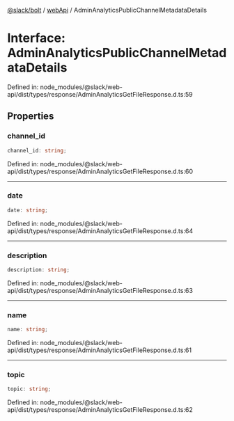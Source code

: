 [@slack/bolt](../../../../index.md) / [webApi](../index.md) / AdminAnalyticsPublicChannelMetadataDetails

# Interface: AdminAnalyticsPublicChannelMetadataDetails

Defined in: node\_modules/@slack/web-api/dist/types/response/AdminAnalyticsGetFileResponse.d.ts:59

## Properties

### channel\_id

```ts
channel_id: string;
```

Defined in: node\_modules/@slack/web-api/dist/types/response/AdminAnalyticsGetFileResponse.d.ts:60

***

### date

```ts
date: string;
```

Defined in: node\_modules/@slack/web-api/dist/types/response/AdminAnalyticsGetFileResponse.d.ts:64

***

### description

```ts
description: string;
```

Defined in: node\_modules/@slack/web-api/dist/types/response/AdminAnalyticsGetFileResponse.d.ts:63

***

### name

```ts
name: string;
```

Defined in: node\_modules/@slack/web-api/dist/types/response/AdminAnalyticsGetFileResponse.d.ts:61

***

### topic

```ts
topic: string;
```

Defined in: node\_modules/@slack/web-api/dist/types/response/AdminAnalyticsGetFileResponse.d.ts:62
